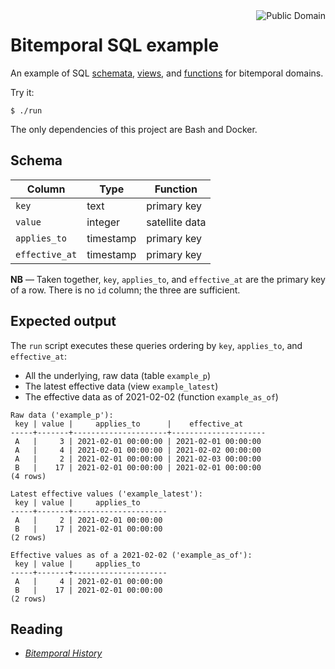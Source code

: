 <a href="LICENSE.md">
<img src="https://unlicense.org/pd-icon.png" alt="Public Domain" align="right"/>
</a>

# Bitemporal SQL example

An example of SQL [schemata](./docker-entrypoint-initdb.d/00-schemata.sql),
[views](./docker-entrypoint-initdb.d/01-views.sql), and
[functions](./docker-entrypoint-initdb.d/02-funcs.sql) for bitemporal domains.

Try it:

```
$ ./run
```

The only dependencies of this project are Bash and Docker.

## Schema

| Column         | Type      | Function       |
|----------------|-----------|----------------|
| `key`          | text      | primary key    |
| `value`        | integer   | satellite data |
| `applies_to`   | timestamp | primary key    |
| `effective_at` | timestamp | primary key    |

**NB** &mdash; Taken together, `key`, `applies_to`, and `effective_at` are 
the primary key of a row.  There is no `id` column; the three are sufficient.

## Expected output

The `run` script executes these queries ordering by `key`, `applies_to`,
and `effective_at`:

- All the underlying, raw data (table `example_p`)
- The latest effective data (view `example_latest`)
- The effective data as of 2021-02-02 (function `example_as_of`)

```
Raw data ('example_p'):
 key | value |     applies_to      |    effective_at     
-----+-------+---------------------+---------------------
 A   |     3 | 2021-02-01 00:00:00 | 2021-02-01 00:00:00
 A   |     4 | 2021-02-01 00:00:00 | 2021-02-02 00:00:00
 A   |     2 | 2021-02-01 00:00:00 | 2021-02-03 00:00:00
 B   |    17 | 2021-02-01 00:00:00 | 2021-02-01 00:00:00
(4 rows)

Latest effective values ('example_latest'):
 key | value |     applies_to      
-----+-------+---------------------
 A   |     2 | 2021-02-01 00:00:00
 B   |    17 | 2021-02-01 00:00:00
(2 rows)

Effective values as of a 2021-02-02 ('example_as_of'):
 key | value |     applies_to      
-----+-------+---------------------
 A   |     4 | 2021-02-01 00:00:00
 B   |    17 | 2021-02-01 00:00:00
(2 rows)
```

## Reading

* [_Bitemporal
  History_](https://martinfowler.com/articles/bitemporal-history.html)

